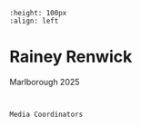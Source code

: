 ```{image} rainey.jpeg
:height: 100px
:align: left
```

# Rainey Renwick

Marlborough 2025

``` {margin}

```

```{margin} Positions

Media Coordinators

```